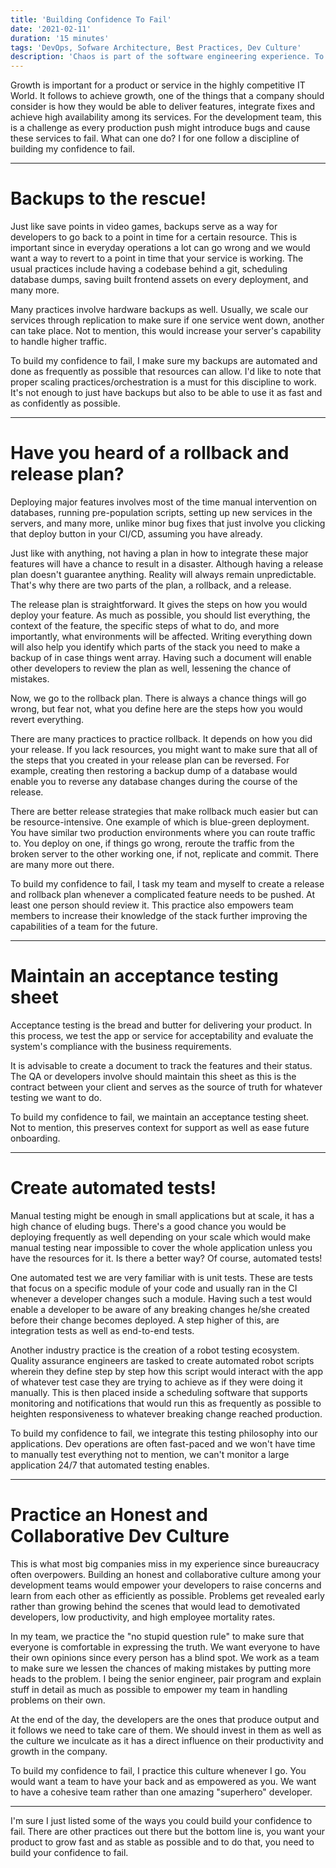 ```yaml
---
title: 'Building Confidence To Fail'
date: '2021-02-11'
duration: '15 minutes'
tags: 'DevOps, Sofware Architecture, Best Practices, Dev Culture'
description: 'Chaos is part of the software engineering experience. To adapt, one must build confidence to fail.'
---
```


Growth is important for a product or service in the highly competitive IT World. It follows to achieve growth, one of the things that a company should consider is how they would be able to deliver features, integrate fixes and achieve high availability among its services. For the development team, this is a challenge as every production push might introduce bugs and cause these services to fail. What can one do? I for one follow a discipline of building my confidence to fail.

---

# Backups to the rescue!

Just like save points in video games, backups serve as a way for developers to go back to a point in time for a certain resource. This is important since in everyday operations a lot can go wrong and we would want a way to revert to a point in time that your service is working. The usual practices include having a codebase behind a git, scheduling database dumps, saving built frontend assets on every deployment, and many more.

Many practices involve hardware backups as well. Usually, we scale our services through replication to make sure if one service went down, another can take place. Not to mention, this would increase your server's capability to handle higher traffic.

To build my confidence to fail, I make sure my backups are automated and done as frequently as possible that resources can allow. I'd like to note that proper scaling practices/orchestration is a must for this discipline to work. It's not enough to just have backups but also to be able to use it as fast and as confidently as possible.

---

# Have you heard of a rollback and release plan?

Deploying major features involves most of the time manual intervention on databases, running pre-population scripts, setting up new services in the servers, and many more, unlike minor bug fixes that just involve you clicking that deploy button in your CI/CD, assuming you have already.

Just like with anything, not having a plan in how to integrate these major features will have a chance to result in a disaster. Although having a release plan doesn't guarantee anything. Reality will always remain unpredictable. That's why there are two parts of the plan, a rollback, and a release.

The release plan is straightforward. It gives the steps on how you would deploy your feature. As much as possible, you should list everything, the context of the feature, the specific steps of what to do, and more importantly, what environments will be affected. Writing everything down will also help you identify which parts of the stack you need to make a backup of in case things went array. Having such a document will enable other developers to review the plan as well, lessening the chance of mistakes.

Now, we go to the rollback plan. There is always a chance things will go wrong, but fear not, what you define here are the steps how you would revert everything.

There are many practices to practice rollback. It depends on how you did your release. If you lack resources, you might want to make sure that all of the steps that you created in your release plan can be reversed. For example, creating then restoring a backup dump of a database would enable you to reverse any database changes during the course of the release.

There are better release strategies that make rollback much easier but can be resource-intensive. One example of which is blue-green deployment. You have similar two production environments where you can route traffic to. You deploy on one, if things go wrong, reroute the traffic from the broken server to the other working one, if not, replicate and commit. There are many more out there.

To build my confidence to fail, I task my team and myself to create a release and rollback plan whenever a complicated feature needs to be pushed. At least one person should review it. This practice also empowers team members to increase their knowledge of the stack further improving the capabilities of a team for the future.

---

# Maintain an acceptance testing sheet

Acceptance testing is the bread and butter for delivering your product. In this process, we test the app or service for acceptability and evaluate the system's compliance with the business requirements.

It is advisable to create a document to track the features and their status. The QA or developers involve should maintain this sheet as this is the contract between your client and serves as the source of truth for whatever testing we want to do.

To build my confidence to fail, we maintain an acceptance testing sheet. Not to mention, this preserves context for support as well as ease future onboarding.

---

# Create automated tests!

Manual testing might be enough in small applications but at scale, it has a high chance of eluding bugs. There's a good chance you would be deploying frequently as well depending on your scale which would make manual testing near impossible to cover the whole application unless you have the resources for it. Is there a better way? Of course, automated tests!

One automated test we are very familiar with is unit tests. These are tests that focus on a specific module of your code and usually ran in the CI whenever a developer changes such a module. Having such a test would enable a developer to be aware of any breaking changes he/she created before their change becomes deployed. A step higher of this, are integration tests as well as end-to-end tests.

Another industry practice is the creation of a robot testing ecosystem. Quality assurance engineers are tasked to create automated robot scripts wherein they define step by step how this script would interact with the app of whatever test case they are trying to achieve as if they were doing it manually. This is then placed inside a scheduling software that supports monitoring and notifications that would run this as frequently as possible to heighten responsiveness to whatever breaking change reached production.

To build my confidence to fail, we integrate this testing philosophy into our applications. Dev operations are often fast-paced and we won't have time to manually test everything not to mention, we can't monitor a large application 24/7 that automated testing enables.

---

# Practice an Honest and Collaborative Dev Culture

This is what most big companies miss in my experience since bureaucracy often overpowers. Building an honest and collaborative culture among your development teams would empower your developers to raise concerns and learn from each other as efficiently as possible. Problems get revealed early rather than growing behind the scenes that would lead to demotivated developers, low productivity, and high employee mortality rates.

In my team, we practice the "no stupid question rule" to make sure that everyone is comfortable in expressing the truth. We want everyone to have their own opinions since every person has a blind spot. We work as a team to make sure we lessen the chances of making mistakes by putting more heads to the problem. I being the senior engineer, pair program and explain stuff in detail as much as possible to empower my team in handling problems on their own.

At the end of the day, the developers are the ones that produce output and it follows we need to take care of them. We should invest in them as well as the culture we inculcate as it has a direct influence on their productivity and growth in the company.

To build my confidence to fail, I practice this culture whenever I go. You would want a team to have your back and as empowered as you. We want to have a cohesive team rather than one amazing "superhero" developer.

---

I'm sure I just listed some of the ways you could build your confidence to fail. There are other practices out there but the bottom line is, you want your product to grow fast and as stable as possible and to do that, you need to build your confidence to fail.
